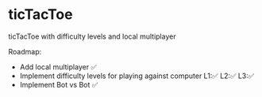 # ticTacToe
ticTacToe with difficulty levels and local multiplayer

Roadmap:
  - Add local multiplayer ✅
  - Implement difficulty levels for playing against computer L1:✅ L2:✅ L3:✅
  - Implement Bot vs Bot ✅

